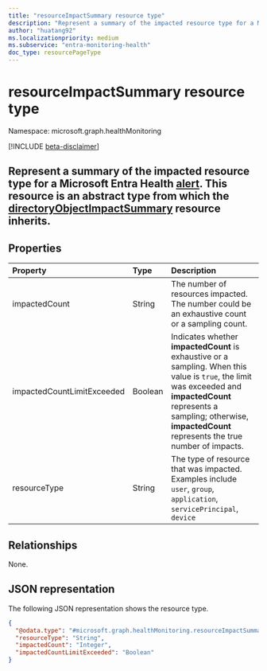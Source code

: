 ```yaml
---
title: "resourceImpactSummary resource type"
description: "Represent a summary of the impacted resource type for a Microsoft Entra Health alert."
author: "huatang92"
ms.localizationpriority: medium
ms.subservice: "entra-monitoring-health"
doc_type: resourcePageType
---
```


# resourceImpactSummary resource type

Namespace: microsoft.graph.healthMonitoring

[!INCLUDE [beta-disclaimer](../../includes/beta-disclaimer.md)]

Represent a summary of the impacted resource type for a Microsoft Entra Health [alert](../resources/healthmonitoring-alert.md).
This resource is an abstract type from which the [directoryObjectImpactSummary](../resources/healthmonitoring-directoryobjectimpactsummary.md) resource inherits.
- 

## Properties
|Property|Type|Description|
|:---|:---|:---|
|impactedCount|String|The number of resources impacted. The number could be an exhaustive count or a sampling count.|
|impactedCountLimitExceeded|Boolean|Indicates whether **impactedCount** is exhaustive or a sampling. When this value is `true`, the limit was exceeded and **impactedCount** represents a sampling; otherwise, **impactedCount** represents the true number of impacts.|
|resourceType|String|The type of resource that was impacted. Examples include `user`, `group`, `application`, `servicePrincipal`, `device`|

## Relationships
None.

## JSON representation
The following JSON representation shows the resource type.
<!-- {
  "blockType": "resource",
  "@odata.type": "microsoft.graph.healthMonitoring.resourceImpactSummary"
}
-->
``` json
{
  "@odata.type": "#microsoft.graph.healthMonitoring.resourceImpactSummary",
  "resourceType": "String",
  "impactedCount": "Integer",
  "impactedCountLimitExceeded": "Boolean"
}
```

